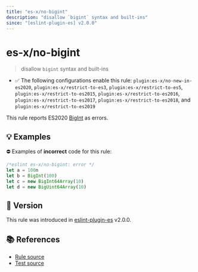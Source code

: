 ```yaml
---
title: "es-x/no-bigint"
description: "disallow `bigint` syntax and built-ins"
since: "[eslint-plugin-es] v2.0.0"
---
```


# es-x/no-bigint
> disallow `bigint` syntax and built-ins

- ✅ The following configurations enable this rule: `plugin:es-x/no-new-in-es2020`, `plugin:es-x/restrict-to-es3`, `plugin:es-x/restrict-to-es5`, `plugin:es-x/restrict-to-es2015`, `plugin:es-x/restrict-to-es2016`, `plugin:es-x/restrict-to-es2017`, `plugin:es-x/restrict-to-es2018`, and `plugin:es-x/restrict-to-es2019`

This rule reports ES2020 [BigInt](https://github.com/tc39/proposal-bigint) as errors.

## 💡 Examples

⛔ Examples of **incorrect** code for this rule:

<eslint-playground type="bad">

```js
/*eslint es-x/no-bigint: error */
let a = 100n
let b = BigInt(100)
let c = new BigInt64Array(10)
let d = new BigUint64Array(10)
```

</eslint-playground>

## 🚀 Version

This rule was introduced in [eslint-plugin-es] v2.0.0.

[eslint-plugin-es]: https://github.com/mysticatea/eslint-plugin-es

## 📚 References

- [Rule source](https://github.com/ota-meshi/eslint-plugin-es-x/blob/master/lib/rules/no-bigint.js)
- [Test source](https://github.com/ota-meshi/eslint-plugin-es-x/blob/master/tests/lib/rules/no-bigint.js)
